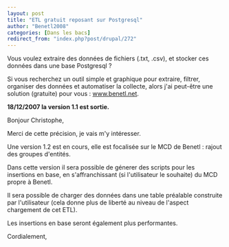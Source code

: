 ```yaml
---
layout: post
title: "ETL gratuit reposant sur Postgresql"
author: "Benetl2008"
categories: [Dans les bacs]
redirect_from: "index.php?post/drupal/272"
---
```



<p></p>

<!--more-->


Vous voulez extraire des données de fichiers (.txt, .csv), et stocker ces données dans une base Postgresql ?

Si vous recherchez un outil simple et graphique pour extraire, filtrer, organiser des données et automatiser la collecte, alors j'ai peut-être une solution (gratuite) pour vous : www.benetl.net.

<strong>18/12/2007 la version 1.1 est sortie.</strong>

Bonjour Christophe,

Merci de cette précision, je vais m'y intéresser.

Une version 1.2 est en cours, elle est focalisée sur le MCD de Benetl : rajout des groupes d'entités.

Dans cette version il sera possible de génerer des scripts pour les insertions en base, en s'affranchissant (si l'utilisateur le souhaite) du MCD propre à Benetl.

Il sera possible de charger des données dans une table préalable construite par l'utilisateur (cela donne plus de liberté au niveau de l'aspect chargement de cet ETL).

Les insertions en base seront également plus performantes.

Cordialement,